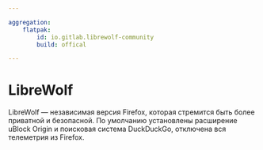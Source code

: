 ```yaml
---

aggregation:
    flatpak:
        id: io.gitlab.librewolf-community
        build: offical

---
```


# LibreWolf

LibreWolf — независимая версия Firefox, которая стремится быть более приватной и безопасной. По умолчанию установлены расширение uBlock Origin и поисковая система DuckDuckGo, отключена вся телеметрия из Firefox.

<AGWGallery />
<!--@include: @apps/_parts/install/content-flatpak.md-->
